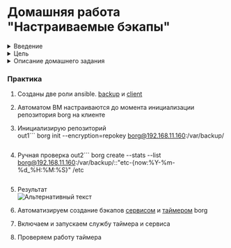 # Домашняя работа "Настраиваемые бэкапы"

<details>
<summary>Введение</summary>

BorgBackup это дедуплицирующая программа для резервного копирования. Опционально доступно сжатие и шифрование данных. Основная задача BorgBackup — предоставление эффективного и безопасного решения для резервного копирования. Благодаря дедупликации резервное копирование происходит очень быстро. Все данные можно зашифровать на стороне клиента, что делает Borg интересным для использования на арендованных хранилищах. 
</details>


<details>
<summary>Цель</summary>

Научиться использовать инструмент для резервного копирования.
</details>



<details>
<summary>Описание домашнего задания</summary>

**Настроить стенд Vagrant с двумя виртуальными машинами:**  
+ backup_server 
+ client.  
**Настроить удаленный бэкап каталога /etc c сервера client при помощи borgbackup. Резервные копии должны соответствовать следующим критериям:** 
+ Директория для резервных копий /var/backup. Это должна быть отдельная точка монтирования. В данном случае для демонстрации размер не принципиален, достаточно будет и 2GB;  
Репозиторий для резервных копий должен быть зашифрован ключом или паролем - на ваше усмотрение; 
+ Имя бэкапа должно содержать информацию о времени снятия бекапа;  
+ Глубина бекапа должна быть год, хранить можно по последней копии на конец месяца, кроме последних трех. Последние три месяца должны содержать копии на каждый день. Т.е. должна быть правильно настроена политика удаления старых бэкапов;  
Резервная копия снимается каждые 5 минут. Такой частый запуск в целях демонстрации;  
+ Написан скрипт для снятия резервных копий. Скрипт запускается из соответствующей Cron джобы, либо systemd timer-а - на ваше усмотрение;  
+ Настроено логирование процесса бекапа. Для упрощения можно весь вывод перенаправлять в logger с соответствующим тегом.  
</details>

### Практика

1. Созданы две роли ansible. [backup](roles/backup/) и [client](roles/client/)
2. Автоматом ВМ настраиваются до момента инициализации репозитория borg на клиенте
3. Инициализирую репозиторий  
out1```
borg init --encryption=repokey borg@192.168.11.160:/var/backup/
    ```
4. Ручная проверка
out2```
borg create --stats --list borg@192.168.11.160:/var/backup/::"etc-{now:%Y-%m-%d_%H:%M:%S}" /etc
    ```
5. Результат  
    ![Альтернативный текст](https://i.ibb.co/9Y3Tx5S/1234.png)
6. Автоматизируем создание бэкапов [сервисом](roles/borg/files/borg-backup.service/) и [таймером](roles/borg/files/borg-backup.timer) borg

7. Включаем и запускаем службу таймера и сервиса
8. Проверяем работу таймера





